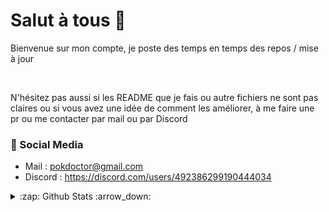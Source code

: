 # Salut à tous 👋

Bienvenue sur mon compte, je poste des temps en temps des repos / mise à jour

<br/>

N'hésitez pas aussi si les README que je fais ou autre fichiers ne sont pas claires ou si vous avez une idée de comment les améliorer, à me faire une pr ou me contacter par mail ou par Discord

 
### 📙 Social Media
   
 - Mail : pokdoctor@gmail.com
 - Discord : <a href="https://discord.com/users/492386299190444034" target="_blank">https://discord.com/users/492386299190444034</a>
<!-- - Serveur : <a href="https://discord.gg/RRZ6JnuPhM" target="_blank">https://discord.gg/RRZ6JnuPhM</a> -->
 
<details>
  <summary>:zap: Github Stats :arrow_down:</summary>
 <br />
 
![GitHub stats](https://github-readme-stats.vercel.app/api?username=DoctorPok42&show_icons=true&theme=react&hide_border=true)
![Top Langs](https://github-readme-stats.vercel.app/api/top-langs/?username=DoctorPok42&theme=react&layout=compact&hide_border=true)
[![GitHub Streak](https://github-readme-streak-stats.herokuapp.com?user=DoctorPok42&theme=react&fire=57F287&hide_border=true)](https://git.io/streak-stats)
 </details>
